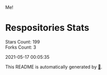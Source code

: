 Me!

# Respositories Stats
Stars Count: 199  
Forks Count: 3

2021-05-17 00:05:35  

This README is automatically generated by [🐰](https://github.com/rnitta/rnitta).
